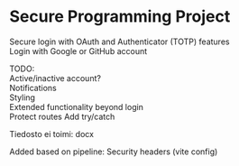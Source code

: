 # Secure Programming Project
Secure login with OAuth and Authenticator (TOTP) features\
Login with Google or GitHub account

TODO:\
Active/inactive account?\
Notifications\
Styling\
Extended functionality beyond login\
Protect routes
Add try/catch

Tiedosto ei toimi: docx

Added based on pipeline:
Security headers (vite config)
